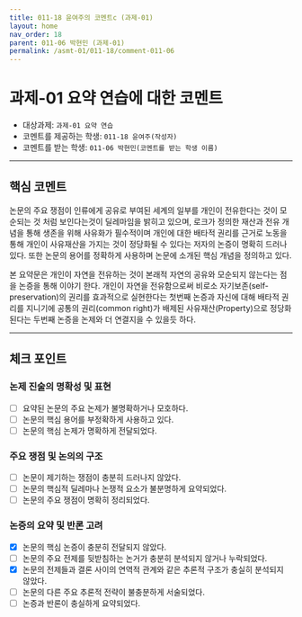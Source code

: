 ```yaml
---
title: 011-18 윤여주의 코멘트c (과제-01) 
layout: home
nav_order: 18
parent: 011-06 박현민 (과제-01)
permalink: /asmt-01/011-18/comment-011-06
---
```


# 과제-01 요약 연습에 대한 코멘트

- 대상과제: `과제-01 요약 연습`
- 코멘트를 제공하는 학생: `011-18 윤여주(작성자)` 
- 코멘트를 받는 학생: `011-06 박현민(코멘트를 받는 학생 이름)` 

---

## 핵심 코멘트

논문의 주요 쟁점이 인류에게 공유로 부여된 세계의 일부를 개인이 전유한다는 것이 모순되는 것 처럼 보인다는것이 딜레마임을 밝히고 있으며, 로크가 정의한 재산과 전유 개념을 통해 생존을 위해 사유화가 필수적이며 개인에 대한 배타적 권리를 근거로 노동을 통해 개인이 사유재산을 가지는 것이 정당화될 수 있다는 저자의 논증이 명확히 드러나 있다. 또한 논문의 용어를 정확하게 사용하며 논문에 소개된 핵심 개념을 정의하고 있다.

 본 요약문은 개인이 자연을 전유하는 것이 본래적 자연의 공유와 모순되지 않는다는 점을 논증을 통해 이야기 한다. 개인이 자연을 전유함으로써 비로소 자기보존(self-preservation)의 권리를 효과적으로 실현한다는 첫번째 논증과 자신에 대해 배타적 권리를 지니기에 공통의 권리(common right)가 배제된 사유재산(Property)으로 정당화된다는 두번째 논증을 논제와 더 연결지을 수 있을듯 하다.



---

## 체크 포인트

### 논제 진술의 명확성 및 표현  
- [ ] 요약된 논문의 주요 논제가 불명확하거나 모호하다.  
- [ ] 논문의 핵심 용어를 부정확하게 사용하고 있다.  
- [ ] 논문의 핵심 논제가 명확하게 전달되었다.  

### 주요 쟁점 및 논의의 구조  
- [ ] 논문이 제기하는 쟁점이 충분히 드러나지 않았다.  
- [ ] 논문의 핵심적 딜레마나 논쟁적 요소가 불분명하게 요약되었다.  
- [ ] 논문의 주요 쟁점이 명확히 정리되었다.  

### 논증의 요약 및 반론 고려  
- [x] 논문의 핵심 논증이 충분히 전달되지 않았다.  
- [ ] 논문의 주요 전제를 뒷받침하는 논거가 충분히 분석되지 않거나 누락되었다.  
- [x] 논문의 전제들과 결론 사이의 연역적 관계와 같은 추론적 구조가 충실히 분석되지 않았다.  
- [ ] 논문의 다른 주요 추론적 전략이 불충분하게 서술되었다.
- [ ] 논증과 반론이 충실하게 요약되었다. 